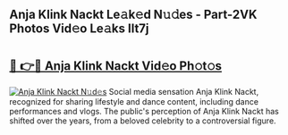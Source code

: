## Anja Klink Nackt Le𝚊k𝚎d N𝚞𝚍es - Part-2VK Photos Vid𝚎o Le𝚊ks Ilt7j

# <h2><a href="http://fb6mf3p.evod.top/?m=Anja+Klink+Nackt">🔗 👉🔴 Anja Klink Nackt Vid𝚎o Ph𝚘t𝚘s</a></h2>

[![Anja Klink Nackt N𝚞d𝚎s](https://i.imgur.com/8V9OHl7.gif)](http://fb6mf3p.evod.top/?m=Anja+Klink+Nackt)
Social media sensation Anja Klink Nackt, recognized for sharing lifestyle and dance content, including dance performances and vlogs. The public's perception of Anja Klink Nackt has shifted over the years, from a beloved celebrity to a controversial figure. 
